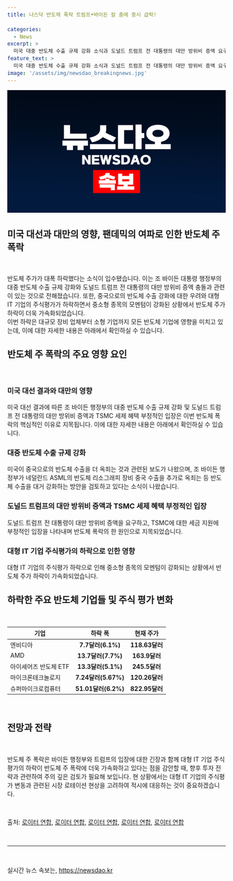 ```yaml
---
title: 나스닥 반도체 폭락 트럼프•바이든 칼 춤에 증시 급락!

categories:
  - News
excerpt: >
  미국 대중 반도체 수출 규제 강화 소식과 도널드 트럼프 전 대통령의 대만 방위비 증액 요구, TSMC 세제 혜택 부정적 입장 발언으로 17일 반도체 종목들이 폭락했다. 장기적 상승세에 부담을 느낀 투자자들이 이들 종목을 팔면서 투자 시장에 충격을 주었으며, 바이든 행정부의 반도체 수출 강화 계획도 영향을 끼쳤다. 반도체 업체들은 하락하고, 대형 우량주는 상승하며 증시 무게 중심이 이동할 것으로 예상되고 있다. 기술주 위주의 나스닥과 S&P 500은 대폭 하락하며 시장 전반에 흥행을 떨쳤다.
feature_text: >
  미국 대중 반도체 수출 규제 강화 소식과 도널드 트럼프 전 대통령의 대만 방위비 증액 요구, TSMC 세제 혜택 부정적 입장 발언으로 17일 반도체 종목들이 폭락했다. 장기적 상승세에 부담을 느낀 투자자들이 이들 종목을 팔면서 투자 시장에 충격을 주었으며, 바이든 행정부의 반도체 수출 강화 계획도 영향을 끼쳤다. 반도체 업체들은 하락하고, 대형 우량주는 상승하며 증시 무게 중심이 이동할 것으로 예상되고 있다. 기술주 위주의 나스닥과 S&P 500은 대폭 하락하며 시장 전반에 흥행을 떨쳤다.
image: '/assets/img/newsdao_breakingnews.jpg'
---
```


<p><img src="/assets/img/newsdao_breakingnews.jpg" alt="firstkoreanews 속보" /></p>

<h2>미국 대선과 대만의 영향, 팬데믹의 여파로 인한 반도체 주 폭락</h2>

<p data-ke-size="size16">&nbsp;</p>

<p>반도체 주가가 대폭 하락했다는 소식이 입수됐습니다. 이는 조 바이든 대통령 행정부의 대중 반도체 수출 규제 강화와 도널드 트럼프 전 대통령의 대만 방위비 증액 충돌과 관련이 있는 것으로 전해졌습니다. 또한, 중국으로의 반도체 수출 강화에 대한 우려와 대형 IT 기업의 주식평가가 하락하면서 중소형 종목의 모멘텀이 강화된 상황에서 반도체 주가 하락이 더욱 가속화되었습니다.<br>
이번 하락은 대규모 장비 업체부터 소형 기업까지 모든 반도체 기업에 영향을 미치고 있는데, 이에 대한 자세한 내용은 아래에서 확인하실 수 있습니다.</p>

<h2 data-ke-size="size26">반도체 주 폭락의 주요 영향 요인</h2>

<p data-ke-size="size16">&nbsp;</p>

<h3>미국 대선 결과와 대만의 영향</h3>

<p>미국 대선 결과에 따른 조 바이든 행정부의 대중 반도체 수출 규제 강화 및 도널드 트럼프 전 대통령의 대만 방위비 증액과 TSMC 세제 혜택 부정적인 입장은 이번 반도체 폭락의 핵심적인 이유로 지목됩니다. 이에 대한 자세한 내용은 아래에서 확인하실 수 있습니다.</p>

<h3>대중 반도체 수출 규제 강화</h3>

<p>미국이 중국으로의 반도체 수출을 더 옥죄는 것과 관련된 보도가 나왔으며, 조 바이든 행정부가 네덜란드 ASML의 반도체 리소그래피 장비 중국 수출을 추가로 옥죄는 등 반도체 수출을 대거 강화하는 방안을 검토하고 있다는 소식이 나왔습니다.</p>

<h3>도널드 트럼프의 대만 방위비 증액과 TSMC 세제 혜택 부정적인 입장</h3>

<p>도널드 트럼프 전 대통령이 대만 방위비 증액을 요구하고, TSMC에 대한 세금 지원에 부정적인 입장을 나타내며 반도체 폭락의 한 원인으로 지목되었습니다.</p>

<h3>대형 IT 기업 주식평가의 하락으로 인한 영향</h3>

<p>대형 IT 기업의 주식평가 하락으로 인해 중소형 종목의 모멘텀이 강화되는 상황에서 반도체 주가 하락이 가속화되었습니다.</p>

<h2 data-ke-size="size26">하락한 주요 반도체 기업들 및 주식 평가 변화</h2>

<p data-ke-size="size16">&nbsp;</p>

<table>
    <thead>
        <tr>
            <th><b>기업</b></th>
            <th><b>하락 폭</b></th>
            <th><b>현재 주가</b></th>
        </tr>
    </thead>
    <tbody>
        <tr>
            <td>엔비디아</td>
            <td style="text-align: center; height: 17px;"><b>7.7달러(6.1%)</b></td>
            <td style="text-align: center; height: 17px;"><b>118.63달러</b></td>
        </tr>
        <tr>
            <td>AMD</td>
            <td style="text-align: center; height: 17px;"><b>13.7달러(7.7%)</b></td>
            <td style="text-align: center; height: 17px;"><b>163.9달러</b></td>
        </tr>
        <tr>
            <td>아이셰어즈 반도체 ETF</td>
            <td style="text-align: center; height: 17px;"><b>13.3달러(5.1%)</b></td>
            <td style="text-align: center; height: 17px;"><b>245.5달러</b></td>
        </tr>
        <tr>
            <td>마이크론테크놀로지</td>
            <td style="text-align: center; height: 17px;"><b>7.24달러(5.67%)</b></td>
            <td style="text-align: center; height: 17px;"><b>120.26달러</b></td>
        </tr>
        <tr>
            <td>슈퍼마이크로컴퓨터</td>
            <td style="text-align: center; height: 17px;"><b>51.01달러(6.2%)</b></td>
            <td style="text-align: center; height: 17px;"><b>822.95달러</b></td>
        </tr>
    </tbody>
</table>

<p data-ke-size="size16">&nbsp;</p>

<h2 data-ke-size="size26">전망과 전략</h2>

<p data-ke-size="size16">&nbsp;</p>

<p>반도체 주 폭락은 바이든 행정부와 트럼프의 입장에 대한 긴장과 함께 대형 IT 기업 주식평가의 하락이 반도체 주 폭락에 더욱 가속화하고 있다는 점을 감안할 때, 향후 투자 전략과 관련하여 주의 깊은 검토가 필요해 보입니다. 현 상황에서는 대형 IT 기업의 주식평가 변동과 관련된 시장 로테이션 현상을 고려하여 적시에 대응하는 것이 중요하겠습니다.</p>

<p data-ke-size="size16">&nbsp;</p>

<p>출처: <a href="https://kr.reuters.com/">로이터 연합</a>, <a href="https://kr.reuters.com/">로이터 연합</a>, <a href="https://kr.reuters.com/">로이터 연합</a>, <a href="https://kr.reuters.com/">로이터 연합</a>, <a href="https://kr.reuters.com/">로이터 연합</a></p>

<p data-ke-size="size16">&nbsp;</p>

<hr>

<p data-ke-size="size16">&nbsp;</p>
실시간 뉴스 속보는, <a href="https://newsdao.kr" rel="dofollow">https://newsdao.kr</a>


